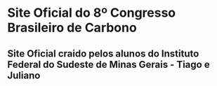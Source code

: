 #  Site Oficial do 8º Congresso Brasileiro de Carbono 
## Site Oficial craido pelos alunos do Instituto Federal do Sudeste de Minas Gerais - Tiago e Juliano


